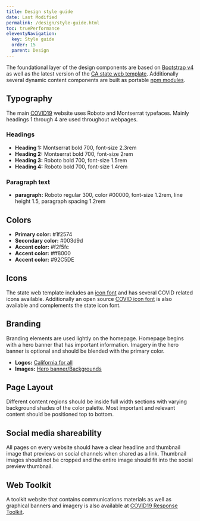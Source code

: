 ```yaml
---
title: Design style guide
date: Last Modified
permalink: /design/style-guide.html
toc: truePerformance
eleventyNavigation:
  key: Style guide
  order: 15
  parent: Design
---
```


The foundational layer of the design components are based on [Bootstrap v4](https://getbootstrap.com) as well as the latest version of the [CA state web template](https://beta.template.webstandards.ca.gov). Additionally several dynamic content components are built as portable [npm modules](https://www.npmjs.com/search?q=cagov). 

## Typography
The main [COVID19](https://covid19.ca.gov) website uses Roboto and Montserrat typefaces. Mainly headings 1 through 4 are used throughout webpages. 

### Headings 
* **Heading 1:** Montserrat bold 700, font-size 2.3rem
* **Heading 2:** Montserrat bold 700, font-size 2rem
* **Heading 3:** Roboto bold 700, font-size 1.5rem
* **Heading 4:** Roboto bold 700, font-size 1.4rem

### Paragraph text 
* **paragraph:** Roboto regular 300, color #00000, font-size 1.2rem,  line height 1.5, paragraph spacing 1.2rem

## Colors
* **Primary color:** #1f2574
* **Secondary color:** #003d9d
* **Accent color:** #f2f5fc
* **Accent color:** #ff8000
* **Accent color:** #92C5DE

## Icons
The state web template includes an [icon font](https://beta.template.webstandards.ca.gov/sample/icon-fonts.html) and has several COVID related icons available. Additionally an open source [COVID icon font](https://fontawesome.com/icons?d=gallery&q=covid-19&m=free) is also available and complements the state icon font. 

## Branding 
Branding elements are used lightly on the homepage. Homepage begins with a hero banner that has important information. Imagery in the hero banner is optional and should be blended with the primary color. 

* **Logos:** [California for all](https://govca.app.box.com/s/8wsb5ytp1sv2ivh5o0seqzz82sbt1oe5)
* **Images:** [Hero banner/Backgrounds](https://govca.app.box.com/s/1vk3x2d20fjplsciqonrrohdrlr8vzs3)

## Page Layout
Different content regions should be inside full width sections with varying background shades of the color palette. Most important and relevant content should be positioned top to bottom.

## Social media shareability
All pages on every website should have a clear headline and thumbnail image that previews on social channels when shared as a link. Thumbnail images should not be cropped and the entire image should fit into the social preview thumbnail. 


## Web Toolkit
A toolkit website that contains communications materials as well as graphical banners and imagery is also available at [COVID19 Response Toolkit](https://toolkit.covid19.ca.gov/partners/).
